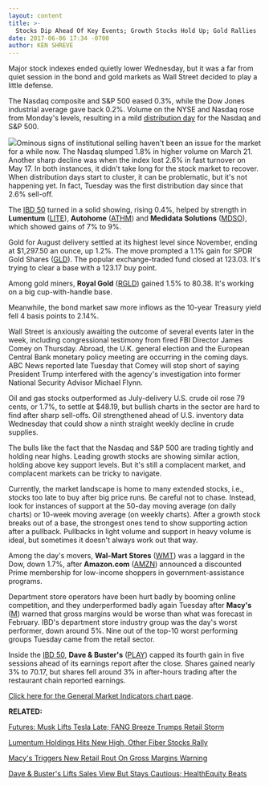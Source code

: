 ```yaml
---
layout: content
title: >-
  Stocks Dip Ahead Of Key Events; Growth Stocks Hold Up; Gold Rallies
date: 2017-06-06 17:34 -0700
author: KEN SHREVE
---
```








 Major stock indexes ended quietly lower Wednesday, but it was a far from quiet session in the bond and gold markets as Wall Street decided to play a little defense.


The Nasdaq composite and S&P 500 eased 0.3%, while the Dow Jones industrial average gave back 0.2%. Volume on the NYSE and Nasdaq rose from Monday's levels, resulting in a mild [distribution day](http://education.investors.com/lesson.aspx?id=735759&sourceid=735764) for the Nasdaq and S&P 500.


![](https://www.investors.com/wp-content/uploads/2017/06/MP060617-148x300.png)Ominous signs of institutional selling haven't been an issue for the market for a while now. The Nasdaq slumped 1.8% in higher volume on March 21. Another sharp decline was when the index lost 2.6% in fast turnover on May 17. In both instances, it didn't take long for the stock market to recover. When distribution days start to cluster, it can be problematic, but it's not happening yet. In fact, Tuesday was the first distribution day since that 2.6% sell-off.


The [IBD 50](https://www.investors.com/stock-lists/ibd-50/ibd-50-performance/) turned in a solid showing, rising 0.4%, helped by strength in **Lumentum** ([LITE](https://research.investors.com/quote.aspx?symbol=LITE)), **Autohome** ([ATHM](https://research.investors.com/quote.aspx?symbol=ATHM)) and **Medidata Solutions** ([MDSO](https://research.investors.com/quote.aspx?symbol=MDSO)), which showed gains of 7% to 9%.


Gold for August delivery settled at its highest level since November, ending at $1,297.50 an ounce, up 1.2%. The move prompted a 1.1% gain for SPDR Gold Shares ([GLD](https://research.investors.com/quote.aspx?symbol=GLD)). The popular exchange-traded fund closed at 123.03. It's trying to clear a base with a 123.17 buy point.


Among gold miners, **Royal Gold** ([RGLD](https://research.investors.com/quote.aspx?symbol=RGLD)) gained 1.5% to 80.38. It's working on a big cup-with-handle base.


Meanwhile, the bond market saw more inflows as the 10-year Treasury yield fell 4 basis points to 2.14%.


Wall Street is anxiously awaiting the outcome of several events later in the week, including congressional testimony from fired FBI Director James Comey on Thursday. Abroad, the U.K. general election and the European Central Bank monetary policy meeting are occurring in the coming days. ABC News reported late Tuesday that Comey will stop short of saying President Trump interfered with the agency's investigation into former National Security Advisor Michael Flynn.


Oil and gas stocks outperformed as July-delivery U.S. crude oil rose 79 cents, or 1.7%, to settle at $48.19, but bullish charts in the sector are hard to find after sharp sell-offs. Oil strengthened ahead of U.S. inventory data Wednesday that could show a ninth straight weekly decline in crude supplies.


The bulls like the fact that the Nasdaq and S&P 500 are trading tightly and holding near highs. Leading growth stocks are showing similar action, holding above key support levels. But it's still a complacent market, and complacent markets can be tricky to navigate.


Currently, the market landscape is home to many extended stocks, i.e., stocks too late to buy after big price runs. Be careful not to chase. Instead, look for instances of support at the 50-day moving average (on daily charts) or 10-week moving average (on weekly charts). After a growth stock breaks out of a base, the strongest ones tend to show supporting action after a pullback. Pullbacks in light volume and support in heavy volume is ideal, but sometimes it doesn't always work out that way.


Among the day's movers, **Wal-Mart Stores** ([WMT](https://research.investors.com/quote.aspx?symbol=WMT)) was a laggard in the Dow, down 1.7%, after **Amazon.com** ([AMZN](https://research.investors.com/quote.aspx?symbol=AMZN)) announced a discounted Prime membership for low-income shoppers in government-assistance programs.


Department store operators have been hurt badly by booming online competition, and they underperformed badly again Tuesday after **Macy's** ([M](https://research.investors.com/quote.aspx?symbol=M)) warned that gross margins would be worse than what was forecast in February. IBD's department store industry group was the day's worst performer, down around 5%. Nine out of the top-10 worst performing groups Tuesday came from the retail sector.


Inside the [IBD 50](https://www.investors.com/stock-lists/ibd-50/ibd-50-performance/), **Dave & Buster's** ([PLAY](https://research.investors.com/quote.aspx?symbol=PLAY)) capped its fourth gain in five sessions ahead of its earnings report after the close. Shares gained nearly 3% to 70.17, but shares fell around 3% in after-hours trading after the restaurant chain reported earnings.


[Click here for the General Market Indicators chart page](https://www.investors.com/wp-content/uploads/2017/06/IBD0606154326GMI.pdf).


**RELATED:**


[Futures: Musk Lifts Tesla Late; FANG Breeze Trumps Retail Storm](https://www.investors.com/market-trend/stock-market-today/futures-musk-lifts-tesla-late-fang-breeze-trumps-retail-storm/)


[Lumentum Holdings Hits New High, Other Fiber Stocks Rally](https://www.investors.com/research/ibd-industry-themes/lumentum-holdings-hits-new-high-other-fiber-stocks-rally/)


[Macy's Triggers New Retail Rout On Gross Margins Warning](https://www.investors.com/news/macys-pulls-retail-sector-lower-after-warning-on-margins/)


[Dave & Buster's Lifts Sales View But Stays Cautious; HealthEquity Beats](https://www.investors.com/news/dave-busters-healthequity-report-earnings-after-the-close-3/)





